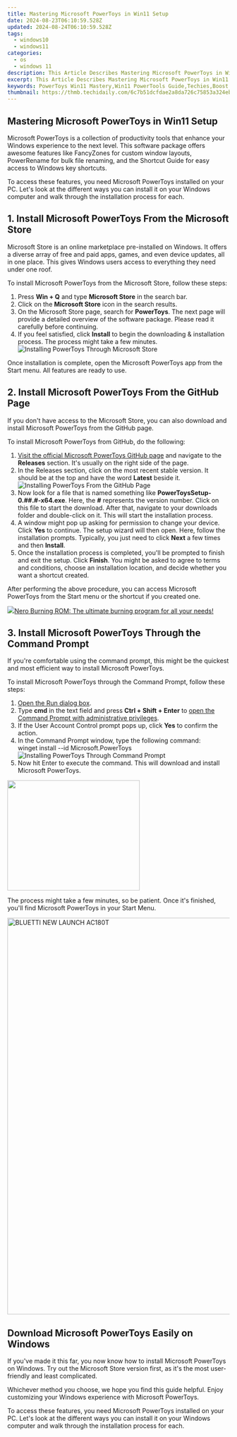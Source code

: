```yaml
---
title: Mastering Microsoft PowerToys in Win11 Setup
date: 2024-08-23T06:10:59.528Z
updated: 2024-08-24T06:10:59.528Z
tags:
  - windows10
  - windows11
categories:
  - os
  - windows 11
description: This Article Describes Mastering Microsoft PowerToys in Win11 Setup
excerpt: This Article Describes Mastering Microsoft PowerToys in Win11 Setup
keywords: PowerToys Win11 Mastery,Win11 PowerTools Guide,Techies,Boost Windows with Tools,PowerToys Setup Steps,Advanced Win11 Utilities,Streamline PC With Toys
thumbnail: https://thmb.techidaily.com/6c7b51dcfdae2a8da726c75853a324eb9a3939b33880d7b4a364119150ff2caf.jpg
---
```


## Mastering Microsoft PowerToys in Win11 Setup

 Microsoft PowerToys is a collection of productivity tools that enhance your Windows experience to the next level. This software package offers awesome features like FancyZones for custom window layouts, PowerRename for bulk file renaming, and the Shortcut Guide for easy access to Windows key shortcuts.

 To access these features, you need Microsoft PowerToys installed on your PC. Let's look at the different ways you can install it on your Windows computer and walk through the installation process for each.

## 1\. Install Microsoft PowerToys From the Microsoft Store

 Microsoft Store is an online marketplace pre-installed on Windows. It offers a diverse array of free and paid apps, games, and even device updates, all in one place. This gives Windows users access to everything they need under one roof.

 To install Microsoft PowerToys from the Microsoft Store, follow these steps:

1. Press **Win + Q** and type **Microsoft Store** in the search bar.
2. Click on the **Microsoft Store** icon in the search results.
3. On the Microsoft Store page, search for **PowerToys**. The next page will provide a detailed overview of the software package. Please read it carefully before continuing.
4. If you feel satisfied, click **Install** to begin the downloading & installation process. The process might take a few minutes.  
![Installing PowerToys Through Microsoft Store](https://static1.makeuseofimages.com/wordpress/wp-content/uploads/2023/08/installing-powertoys-through-microsoft-store.jpg)

 Once installation is complete, open the Microsoft PowerToys app from the Start menu. All features are ready to use.

## 2\. Install Microsoft PowerToys From the GitHub Page

 If you don't have access to the Microsoft Store, you can also download and install Microsoft PowerToys from the GitHub page.

 To install Microsoft PowerToys from GitHub, do the following:

1. [Visit the official Microsoft PowerToys GitHub page](https://github.com/microsoft/PowerToys) and navigate to the **Releases** section. It's usually on the right side of the page.
2. In the Releases section, click on the most recent stable version. It should be at the top and have the word **Latest** beside it.  
![Installing PowerToys From the GitHub Page](https://static1.makeuseofimages.com/wordpress/wp-content/uploads/2023/08/installing-powertoys-from-the-github-page.jpg)
3. Now look for a file that is named something like **PowerToysSetup-0.##.#-x64.exe**. Here, the **#** represents the version number. Click on this file to start the download. After that, navigate to your downloads folder and double-click on it. This will start the installation process.
4. A window might pop up asking for permission to change your device. Click **Yes** to continue. The setup wizard will then open. Here, follow the installation prompts. Typically, you just need to click **Next** a few times and then **Install**.
5. Once the installation process is completed, you'll be prompted to finish and exit the setup. Click **Finish**. You might be asked to agree to terms and conditions, choose an installation location, and decide whether you want a shortcut created.

 After performing the above procedure, you can access Microsoft PowerToys from the Start menu or the shortcut if you created one.

<!-- affiliate ads begin -->
<a href="https://store.nero.com/order/checkout.php?PRODS=39694080&QTY=1&AFFILIATE=108875&CART=1"><img src="http://cdnwww.nero.com/nero-com-wAssets/img/banners/2023/nbr/fire/Screenshot_1red_gb.jpg" border="0">Nero Burning ROM:
The ultimate burning program for all your needs!</a>
<!-- affiliate ads end -->
## 3\. Install Microsoft PowerToys Through the Command Prompt

 If you're comfortable using the command prompt, this might be the quickest and most efficient way to install Microsoft PowerToys.

 To install Microsoft PowerToys through the Command Prompt, follow these steps:

1. [Open the Run dialog box](https://www.makeuseof.com/windows-open-run-command-dialog-box/).
2. Type **cmd** in the text field and press **Ctrl + Shift + Enter** to [open the Command Prompt with administrative privileges](https://www.makeuseof.com/windows-run-command-prompt-admin/).
3. If the User Account Control prompt pops up, click **Yes** to confirm the action.
4. In the Command Prompt window, type the following command:  
winget install --id Microsoft.PowerToys  
![Installing PowerToys Through Command Prompt](https://static1.makeuseofimages.com/wordpress/wp-content/uploads/2023/07/installing-powertoys-through-command-prompt.jpg)
5. Now hit Enter to execute the command. This will download and install Microsoft PowerToys.
<!-- affiliate ads begin -->
<a href="https://united.elfm.net/c/5597632/748964/4704" target="_top" id="748964"><img src="//a.impactradius-go.com/display-ad/4704-748964" border="0" alt="" width="300" height="250"/></a><img height="0" width="0" src="https://united.elfm.net/i/5597632/748964/4704" style="position:absolute;visibility:hidden;" border="0" />
<!-- affiliate ads end -->

 The process might take a few minutes, so be patient. Once it's finished, you'll find Microsoft PowerToys in your Start Menu.

<!-- affiliate ads begin -->
<a href="https://bluettide.pxf.io/c/5597632/2042332/17092" target="_top" id="2042332"><img src="//a.impactradius-go.com/display-ad/17092-2042332" border="0" alt="BLUETTI NEW LAUNCH AC180T" width="960" height="900"/></a><img height="0" width="0" src="https://imp.pxf.io/i/5597632/2042332/17092" style="position:absolute;visibility:hidden;" border="0" />
<!-- affiliate ads end -->
## Download Microsoft PowerToys Easily on Windows

 If you've made it this far, you now know how to install Microsoft PowerToys on Windows. Try out the Microsoft Store version first, as it's the most user-friendly and least complicated.

 Whichever method you choose, we hope you find this guide helpful. Enjoy customizing your Windows experience with Microsoft PowerToys.

 To access these features, you need Microsoft PowerToys installed on your PC. Let's look at the different ways you can install it on your Windows computer and walk through the installation process for each.



<ins class="adsbygoogle"
      style="display:block"
      data-ad-client="ca-pub-7571918770474297"
      data-ad-slot="8358498916"
      data-ad-format="auto"
      data-full-width-responsive="true"></ins>